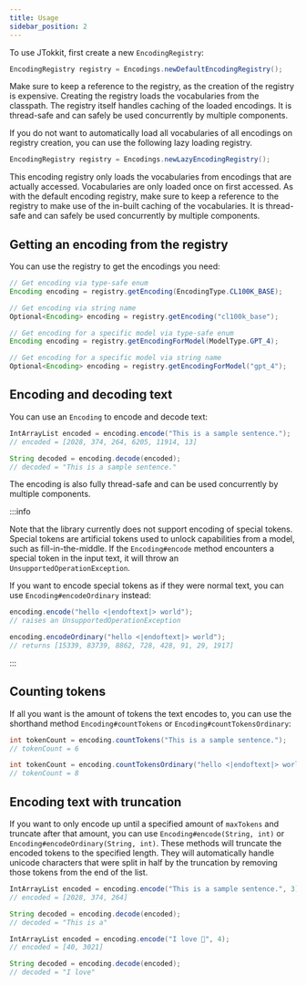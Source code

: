 ```yaml
---
title: Usage
sidebar_position: 2
---
```


To use JTokkit, first create a new `EncodingRegistry`:

```java
EncodingRegistry registry = Encodings.newDefaultEncodingRegistry();
```

Make sure to keep a reference to the registry, as the creation of the registry is expensive. Creating the registry loads the vocabularies from the classpath. The registry itself handles caching of the loaded encodings. It is thread-safe and can safely be used concurrently by multiple components.

If you do not want to automatically load all vocabularies of all encodings on registry creation, you can use the following lazy loading registry.

```java
EncodingRegistry registry = Encodings.newLazyEncodingRegistry();
```

This encoding registry only loads the vocabularies from encodings that are actually accessed. Vocabularies are only
loaded once on first accessed. As with the default encoding registry, make sure to keep a reference to the registry
to make use of the in-built caching of the vocabularies. It is thread-safe and can safely be used concurrently by
multiple components.

## Getting an encoding from the registry

You can use the registry to get the encodings you need:

```java
// Get encoding via type-safe enum
Encoding encoding = registry.getEncoding(EncodingType.CL100K_BASE);

// Get encoding via string name
Optional<Encoding> encoding = registry.getEncoding("cl100k_base");

// Get encoding for a specific model via type-safe enum
Encoding encoding = registry.getEncodingForModel(ModelType.GPT_4);

// Get encoding for a specific model via string name
Optional<Encoding> encoding = registry.getEncodingForModel("gpt_4");
```

## Encoding and decoding text

You can use an `Encoding` to encode and decode text:

```java
IntArrayList encoded = encoding.encode("This is a sample sentence.");
// encoded = [2028, 374, 264, 6205, 11914, 13]

String decoded = encoding.decode(encoded);
// decoded = "This is a sample sentence."
```

The encoding is also fully thread-safe and can be used concurrently by multiple components.

:::info

Note that the library currently does not support encoding of special tokens. Special tokens are artificial tokens used to unlock capabilities from a model, such as fill-in-the-middle. If the `Encoding#encode` method encounters a special token in the input text, it will throw an `UnsupportedOperationException`.

If you want to encode special tokens as if they were normal text, you can use `Encoding#encodeOrdinary` instead:

```java
encoding.encode("hello <|endoftext|> world");
// raises an UnsupportedOperationException

encoding.encodeOrdinary("hello <|endoftext|> world");
// returns [15339, 83739, 8862, 728, 428, 91, 29, 1917]
```

:::

## Counting tokens

If all you want is the amount of tokens the text encodes to, you can use the shorthand method `Encoding#countTokens` or `Encoding#countTokensOrdinary`:

```java
int tokenCount = encoding.countTokens("This is a sample sentence.");
// tokenCount = 6

int tokenCount = encoding.countTokensOrdinary("hello <|endoftext|> world");
// tokenCount = 8
```

## Encoding text with truncation

If you want to only encode up until a specified amount of `maxTokens` and truncate after that amount, you can use `Encoding#encode(String, int)` or `Encoding#encodeOrdinary(String, int)`. These methods will truncate the encoded tokens to the specified length. They will automatically handle unicode characters that were split in half by the truncation by removing those tokens from the end of the list.

```java
IntArrayList encoded = encoding.encode("This is a sample sentence.", 3);
// encoded = [2028, 374, 264]

String decoded = encoding.decode(encoded);
// decoded = "This is a"

IntArrayList encoded = encoding.encode("I love 🍕", 4);
// encoded = [40, 3021]

String decoded = encoding.decode(encoded);
// decoded = "I love"
```
